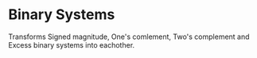# Binary Systems

Transforms Signed magnitude, One's comlement, Two's complement and Excess binary systems into eachother.
